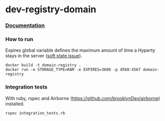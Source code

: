 # dev-registry-domain

### [Documentation](https://github.com/reTHINK-project/dev-registry-domain/tree/master/docs)


### How to run
Expires global variable defines the maximum amount of time a Hyperty stays in the server ([soft state issue](https://github.com/reTHINK-project/dev-registry-domain/issues/7)).

``` 
docker build -t domain-registry .
docker run -e STORAGE_TYPE=RAM -e EXPIRES=3600 -p 4568:4567 domain-registry
```

### Integration tests
With ruby, rspec and Airborne (https://github.com/brooklynDev/airborne) installed.

``` 
rspec integration_tests.rb
```


